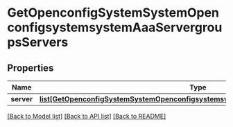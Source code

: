 # GetOpenconfigSystemSystemOpenconfigsystemsystemAaaServergroupsServers

## Properties
Name | Type | Description | Notes
------------ | ------------- | ------------- | -------------
**server** | [**list[GetOpenconfigSystemSystemOpenconfigsystemsystemAaaServergroupsServersServer]**](GetOpenconfigSystemSystemOpenconfigsystemsystemAaaServergroupsServersServer.md) |  | [optional] 

[[Back to Model list]](../README.md#documentation-for-models) [[Back to API list]](../README.md#documentation-for-api-endpoints) [[Back to README]](../README.md)



